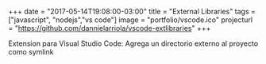 +++
date = "2017-05-14T19:08:00-03:00"
title = "External Libraries"
tags = ["javascript", "nodejs","vs code"]
image = "portfolio/vscode.ico"
projecturl = "https://github.com/dannielarriola/vscode-extlibraries"
+++

Extension para Visual Studio Code: Agrega un directorio externo al proyecto como symlink


